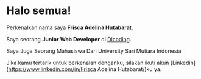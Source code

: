
# Halo semua! 

Perkenalkan nama saya **Frisca Adelina Hutabarat**.

Saya seorang **Junior Web Developer** di [Dicoding](https://www.dicoding.com/).

Saya Juga Seorang Mahasiswa Dari University Sari Mutiara Indonesia


Jika kamu tertarik untuk berkenalan denganku, silakan ikuti akun [Linkedin](https://www.linkedin.com/in/Frisca Adelina Hutabarat/)ku ya.
